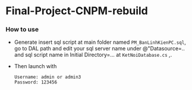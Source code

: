 # Final-Project-CNPM-rebuild

### How to use

- Generate insert sql script at main folder named `PM_BanLinhKienPC.sql`, go to DAL path and edit your sql server name under @"Datasource=.. and sql script name in Initial Directory=... at `KetNoiDatabase.cs` ,.
- Then launch with 

      Username: admin or admin3
      Password: 123456
